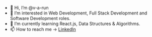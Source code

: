 - 👋 Hi, I’m @v-a-run
- 👀 I’m interested in Web Development, Full Stack Development and Software Development roles.
- 🌱 I’m currently learning React.js, Data Structures & Algorithms.
- 📫 How to reach me -> [LinkedIn](https://www.linkedin.com/in/varunk26/ "Varun's LinkedIn Profile")

<!---
- 💞️ I’m looking to collaborate on ...
--->
<!---
v-a-run/v-a-run is a ✨ special ✨ repository because its `README.md` (this file) appears on your GitHub profile.
You can click the Preview link to take a look at your changes.
--->
